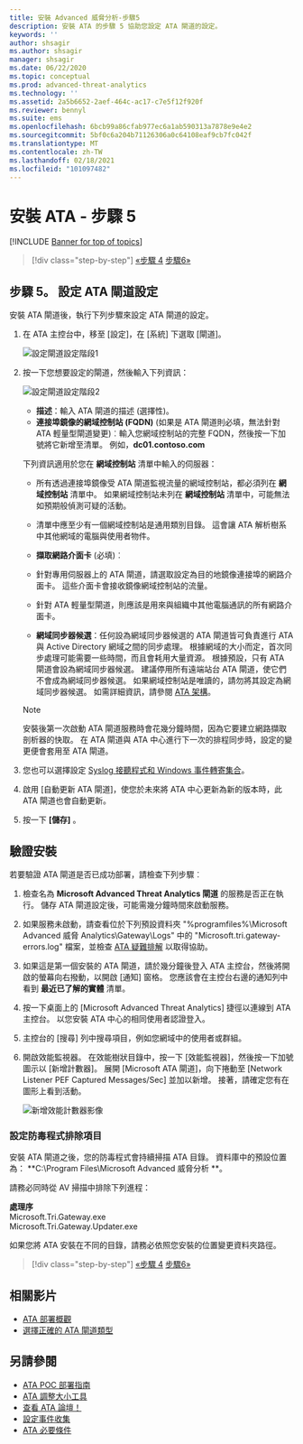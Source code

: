 ```yaml
---
title: 安裝 Advanced 威脅分析-步驟5
description: 安裝 ATA 的步驟 5 協助您設定 ATA 閘道的設定。
keywords: ''
author: shsagir
ms.author: shsagir
manager: shsagir
ms.date: 06/22/2020
ms.topic: conceptual
ms.prod: advanced-threat-analytics
ms.technology: ''
ms.assetid: 2a5b6652-2aef-464c-ac17-c7e5f12f920f
ms.reviewer: bennyl
ms.suite: ems
ms.openlocfilehash: 6bcb99a86cfab977ec6a1ab590313a7878e9e4e2
ms.sourcegitcommit: 5bf0c6a204b71126306a0c64108eaf9cb7fc042f
ms.translationtype: MT
ms.contentlocale: zh-TW
ms.lasthandoff: 02/18/2021
ms.locfileid: "101097482"
---
```

# <a name="install-ata---step-5"></a>安裝 ATA - 步驟 5

[!INCLUDE [Banner for top of topics](includes/banner.md)]

> [!div class="step-by-step"]
> [«步驟 4](install-ata-step4.md) 
> [步驟6»](install-ata-step6.md)

## <a name="step-5-configure-the-ata-gateway-settings"></a>步驟 5。 設定 ATA 閘道設定

安裝 ATA 閘道後，執行下列步驟來設定 ATA 閘道的設定。

1. 在 ATA 主控台中，移至 [設定]，在 [系統] 下選取 [閘道]。

    ![設定閘道設定階段1](media/ata-gw-config-1.png)

1. 按一下您想要設定的閘道，然後輸入下列資訊：

    ![設定閘道設定階段2](media/ATA-Gateways-config-2.png)

    - **描述**：輸入 ATA 閘道的描述 (選擇性)。
    - **連接埠鏡像的網域控制站 (FQDN)** (如果是 ATA 閘道則必填，無法針對 ATA 輕量型閘道變更)︰輸入您網域控制站的完整 FQDN，然後按一下加號將它新增至清單。 例如，**dc01.contoso.com**

    下列資訊適用於您在 **網域控制站** 清單中輸入的伺服器：

    - 所有透過連接埠鏡像受 ATA 閘道監視流量的網域控制站，都必須列在 **網域控制站** 清單中。 如果網域控制站未列在 **網域控制站** 清單中，可能無法如預期般偵測可疑的活動。
    - 清單中應至少有一個網域控制站是通用類別目錄。 這會讓 ATA 解析樹系中其他網域的電腦與使用者物件。

    - **擷取網路介面卡** (必填)︰
    - 針對專用伺服器上的 ATA 閘道，請選取設定為目的地鏡像連接埠的網路介面卡。 這些介面卡會接收鏡像網域控制站的流量。
    - 針對 ATA 輕量型閘道，則應該是用來與組織中其他電腦通訊的所有網路介面卡。

    - **網域同步器候選**：任何設為網域同步器候選的 ATA 閘道皆可負責進行 ATA 與 Active Directory 網域之間的同步處理。 根據網域的大小而定，首次同步處理可能需要一些時間，而且會耗用大量資源。 根據預設，只有 ATA 閘道會設為網域同步器候選。
    建議停用所有遠端站台 ATA 閘道，使它們不會成為網域同步器候選。
    如果網域控制站是唯讀的，請勿將其設定為網域同步器候選。 如需詳細資訊，請參閱 [ATA 架構](ata-architecture.md#ata-lightweight-gateway-features)。

    > [!NOTE]
    > 安裝後第一次啟動 ATA 閘道服務時會花幾分鐘時間，因為它要建立網路擷取剖析器的快取。
    > 在 ATA 閘道與 ATA 中心進行下一次的排程同步時，設定的變更便會套用至 ATA 閘道。

1. 您也可以選擇設定 [Syslog 接聽程式和 Windows 事件轉寄集合](configure-event-collection.md)。
1. 啟用 [自動更新 ATA 閘道]，使您於未來將 ATA 中心更新為新的版本時，此 ATA 閘道也會自動更新。

1. 按一下 **[儲存]** 。

## <a name="validate-installations"></a>驗證安裝

若要驗證 ATA 閘道是否已成功部署，請檢查下列步驟︰

1. 檢查名為 **Microsoft Advanced Threat Analytics 閘道** 的服務是否正在執行。 儲存 ATA 閘道設定後，可能需幾分鐘時間來啟動服務。

1. 如果服務未啟動，請查看位於下列預設資料夾 "%programfiles%\Microsoft Advanced 威脅 Analytics\Gateway\Logs" 中的 "Microsoft.tri.gateway-errors.log" 檔案，並檢查 [ATA 疑難排解](troubleshooting-ata-known-errors.md) 以取得協助。

1. 如果這是第一個安裝的 ATA 閘道，請於幾分鐘後登入 ATA 主控台，然後將開啟的螢幕向右撥動，以開啟 [通知] 窗格。 您應該會在主控台右邊的通知列中看到 **最近已了解的實體** 清單。

1. 按一下桌面上的 [Microsoft Advanced Threat Analytics] 捷徑以連線到 ATA 主控台。 以您安裝 ATA 中心的相同使用者認證登入。
1. 主控台的 [搜尋] 列中搜尋項目，例如您網域中的使用者或群組。
1. 開啟效能監視器。 在效能樹狀目錄中，按一下 [效能監視器]，然後按一下加號圖示以 [新增計數器]。 展開 [Microsoft ATA 閘道]，向下捲動至 [Network Listener PEF Captured Messages/Sec] 並加以新增。 接著，請確定您有在圖形上看到活動。

    ![新增效能計數器影像](media/ATA-performance-monitoring-add-counters.png)

### <a name="set-anti-virus-exclusions"></a>設定防毒程式排除項目

安裝 ATA 閘道之後，您的防毒程式會持續掃描 ATA 目錄。 資料庫中的預設位置為： **C:\Program Files\Microsoft Advanced 威脅分析 \**。

請務必同時從 AV 掃描中排除下列進程：

**處理序**  
Microsoft.Tri.Gateway.exe  
Microsoft.Tri.Gateway.Updater.exe

如果您將 ATA 安裝在不同的目錄，請務必依照您安裝的位置變更資料夾路徑。

> [!div class="step-by-step"]
> [«步驟 4](install-ata-step4.md) 
> [步驟6»](install-ata-step6.md)

## <a name="related-videos"></a>相關影片

- [ATA 部署概觀](https://channel9.msdn.com/Shows/Microsoft-Security/Overview-of-ATA-Deployment-in-10-Minutes)
- [選擇正確的 ATA 閘道類型](https://channel9.msdn.com/Shows/Microsoft-Security/ATA-Deployment-Choose-the-Right-Gateway-Type)

## <a name="see-also"></a>另請參閱

- [ATA POC 部署指南](/samples/browse/?redirectedfrom=TechNet-Gallery)
- [ATA 調整大小工具](https://aka.ms/atasizingtool)
- [查看 ATA 論壇！](https://social.technet.microsoft.com/Forums/security/home?forum=mata)
- [設定事件收集](configure-event-collection.md)
- [ATA 必要條件](ata-prerequisites.md)